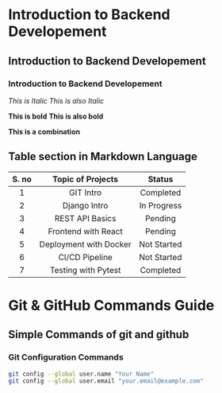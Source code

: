 # Introduction to Backend Developement
## Introduction to Backend Developement
### Introduction to Backend Developement


*This is Italic*
_This is also Italic_

**This is bold**
__This is also bold__

__This is a **combination**__

## Table section in Markdown Language

| S. no | Topic of Projects     | Status     |
|:-----:|:---------------------:|:----------:|
| 1     | GIT Intro             | Completed  |
| 2     | Django Intro          | In Progress|
| 3     | REST API Basics       | Pending    |
| 4     | Frontend with React   | Pending    |
| 5     | Deployment with Docker| Not Started|
| 6     | CI/CD Pipeline        | Not Started|
| 7     | Testing with Pytest   | Completed  |





#  Git & GitHub Commands Guide


Simple Commands of git and github
---


### Git Configuration Commands

```bash
git config --global user.name "Your Name"
git config --global user.email "your.email@example.com"






